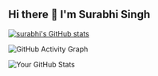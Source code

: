 ## Hi there 👋 I'm Surabhi Singh
[![surabhi's GitHub stats](https://github-readme-stats.vercel.app/api?username=surbhisingh1215)](https://github.com/anuraghazra/github-readme-stats)


![GitHub Activity Graph](https://github-readme-activity-graph.vercel.app/graph?username=surbhisingh1215&theme=dracula)

![Your GitHub Stats](https://github-readme-stats.vercel.app/api?username=surbhisingh1215&show_icons=true)
